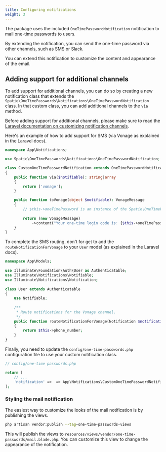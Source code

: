 ```yaml
---
title: Configuring notifications
weight: 3
---
```


The package uses the included `OneTimePasswordNotification` notification to mail one-time passwords to users. 

By extending the notification, you can send the one-time password via other channels, such as SMS or Slack.

You can extend this notification to customize the content and appearance of the email. 

## Adding support for additional channels

To add support for additional channels, you can do so by creating a new notification class that extends the `Spatie\OneTimePasswords\Notifications\OneTimePasswordNotification` class. In that custom class, you can add additional channels to the `via` method.

Before adding support for additional channels, please make sure to read the [Laravel documentation on customizing notification channels](https://laravel.com/docs/11.x/notifications).

Here's an example of how to add support for SMS (via Vonage as explained in the Laravel docs).

```php
namespace App\Notifications;

use Spatie\OneTimePasswords\Notifications\OneTimePasswordNotification;

class CustomOneTimePasswordNotification extends OneTimePasswordNotification
{
    public function via($notifiable): string|array
    {
        return ['vonage'];
    }

    public function toVonage(object $notifiable): VonageMessage
    {
        // $this->oneTimePassword is an instance of the Spatie\OneTimePasswords\OneTimePassword model
    
        return (new VonageMessage)
            ->content("Your one-time login code is: {$this->oneTimePassword->password}");
    }
}
```

To complete the SMS routing, don't for get to add the `routeNotificationForVonage` to your `User` model (as explained in the Laravel docs).

```php
namespace App\Models;
 
use Illuminate\Foundation\Auth\User as Authenticatable;
use Illuminate\Notifications\Notifiable;
use Illuminate\Notifications\Notification;
 
class User extends Authenticatable
{
    use Notifiable;
 
    /**
     * Route notifications for the Vonage channel.
     */
    public function routeNotificationForVonage(Notification $notification): string
    {
        return $this->phone_number;
    }
}
```

Finally, you need to update the `config/one-time-passwords.php` configuration file to use your custom notification class.

```php
// config/one-time passwords.php

return [
    // ...
    'notification' =>  => App\Notifications\CustomOneTimePasswordNotification::class
];
```

### Styling the mail notification

The easiest way to customize the looks of the mail notification is by publishing the views.

```bash
php artisan vendor:publish --tag=one-time-passwords-views
```

This will publish the views to `resources/views/vendor/one-time-passwords/mail.blade.php`. You can customize this view to change the appearance of the notification.


